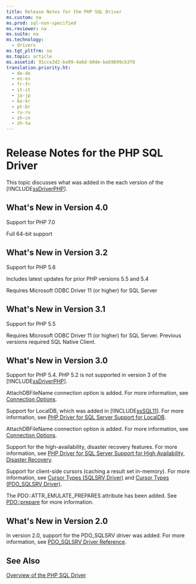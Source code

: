 ```yaml
---
title: Release Notes for the PHP SQL Driver
ms.custom: na
ms.prod: sql-non-specified
ms.reviewer: na
ms.suite: na
ms.technology: 
  - drivers
ms.tgt_pltfrm: na
ms.topic: article
ms.assetid: 91cca3d2-ba99-4a6d-b0de-beb9699cb3f8
translation.priority.ht: 
  - de-de
  - es-es
  - fr-fr
  - it-it
  - ja-jp
  - ko-kr
  - pt-br
  - ru-ru
  - zh-cn
  - zh-tw
---
```

# Release Notes for the PHP SQL Driver
This topic discusses what was added in the each version of the [!INCLUDE[ssDriverPHP](../content/includes/ssDriverPHP_md.md)].  
## What's New in Version 4.0  
Support for PHP 7.0  

Full 64-bit support

## What's New in Version 3.2  
Support for PHP 5.6  
  
Includes latest updates for prior PHP versions 5.5 and 5.4  
  
Requires Microsoft ODBC Driver 11 \(or higher\) for SQL Server  
  
## What's New in Version 3.1  
Support for PHP 5.5  
  
Requires Microsoft ODBC Driver 11 \(or higher\) for SQL Server. Previous versions required SQL Native Client.  
  
## What's New in Version 3.0  
Support for PHP 5.4.  PHP 5.2 is not supported in version 3 of the [!INCLUDE[ssDriverPHP](../content/includes/ssDriverPHP_md.md)].  
  
AttachDBFileName connection option is added. For more information, see [Connection Options](../content/Connection-Options.md).  
  
Support for LocalDB, which was added in [!INCLUDE[ssSQL11](../content/includes/ssSQL11_md.md)]. For more information, see [PHP Driver for SQL Server Support for LocalDB](../content/PHP-Driver-for-SQL-Server-Support-for-LocalDB.md).  
  
AttachDBFileName connection option is added. For more information, see [Connection Options](../content/Connection-Options.md).  
  
Support for the high\-availability, disaster recovery features. For more information, see [PHP Driver for SQL Server Support for High Availability, Disaster Recovery](../content/PHP-Driver-for-SQL-Server-Support-for-High-Availability--Disaster-Recovery.md).  
  
Support for client\-side cursors \(caching a result set in\-memory\). For more information, see [Cursor Types &#40;SQLSRV Driver&#41;](../content/Cursor-Types--SQLSRV-Driver-.md) and [Cursor Types &#40;PDO_SQLSRV Driver&#41;](../content/Cursor-Types--PDO_SQLSRV-Driver-.md).  
  
The PDO::ATTR\_EMULATE\_PREPARES attribute has been added.  See [PDO::prepare](../Topic/PDO::prepare.md) for more information.  
  
## What's New in Version 2.0  
In version 2.0, support for the PDO\_SQLSRV driver was added. For more information, see [PDO_SQLSRV Driver Reference](../content/PDO_SQLSRV-Driver-Reference.md).  
  
## See Also  
[Overview of the PHP SQL Driver](../content/Overview-of-the-PHP-SQL-Driver.md)
  
